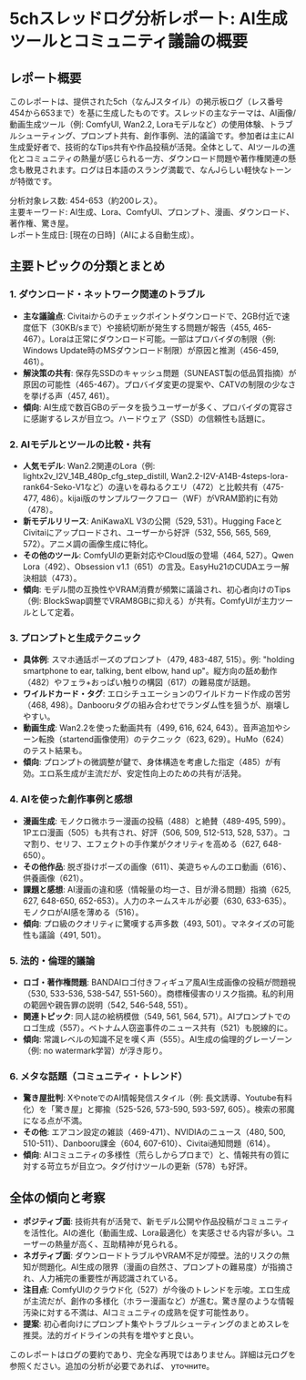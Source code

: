 # 5chスレッドログ分析レポート: AI生成ツールとコミュニティ議論の概要

## レポート概要
このレポートは、提供された5ch（なんJスタイル）の掲示板ログ（レス番号454から653まで）を基に生成したものです。スレッドの主なテーマは、AI画像/動画生成ツール（例: ComfyUI, Wan2.2, Loraモデルなど）の使用体験、トラブルシューティング、プロンプト共有、創作事例、法的議論です。参加者は主にAI生成愛好者で、技術的なTips共有や作品投稿が活発。全体として、AIツールの進化とコミュニティの熱量が感じられる一方、ダウンロード問題や著作権関連の懸念も散見されます。ログは日本語のスラング満載で、なんJらしい軽快なトーンが特徴です。

分析対象レス数: 454-653（約200レス）。  
主要キーワード: AI生成、Lora、ComfyUI、プロンプト、漫画、ダウンロード、著作権、驚き屋。  
レポート生成日: [現在の日時]（AIによる自動生成）。

## 主要トピックの分類とまとめ

### 1. ダウンロード・ネットワーク関連のトラブル
- **主な議論点**: Civitaiからのチェックポイントダウンロードで、2GB付近で速度低下（30KB/sまで）や接続切断が発生する問題が報告（455, 465-467）。Loraは正常にダウンロード可能。一部はプロバイダの制限（例: Windows Update時のMSダウンロード制限）が原因と推測（456-459, 461）。
- **解決策の共有**: 保存先SSDのキャッシュ問題（SUNEAST製の低品質指摘）が原因の可能性（465-467）。プロバイダ変更の提案や、CATVの制限の少なさを挙げる声（457, 461）。
- **傾向**: AI生成で数百GBのデータを扱うユーザーが多く、プロバイダの寛容さに感謝するレスが目立つ。ハードウェア（SSD）の信頼性も話題に。

### 2. AIモデルとツールの比較・共有
- **人気モデル**: Wan2.2関連のLora（例: lightx2v_I2V_14B_480p_cfg_step_distill, Wan2.2-I2V-A14B-4steps-lora-rank64-Seko-V1など）の違いを尋ねるクエリ（472）と比較共有（475-477, 486）。kijai版のサンプルワークフロー（WF）がVRAM節約に有効（478）。
- **新モデルリリース**: AniKawaXL V3の公開（529, 531）。Hugging FaceとCivitaiにアップロードされ、ユーザーから好評（532, 556, 565, 569, 572）。アニメ調の画像生成に特化。
- **その他のツール**: ComfyUIの更新対応やCloud版の登場（464, 527）。Qwen Lora（492）、Obsession v1.1（651）の言及。EasyHu21のCUDAエラー解決相談（473）。
- **傾向**: モデル間の互換性やVRAM消費が頻繁に議論され、初心者向けのTips（例: BlockSwap調整でVRAM8GBに抑える）が共有。ComfyUIが主力ツールとして定着。

### 3. プロンプトと生成テクニック
- **具体例**: スマホ通話ポーズのプロンプト（479, 483-487, 515）。例: "holding smartphone to ear, talking, bent elbow, hand up"。縦方向の舐め動作（482）やフェラ+おっぱい触りの構図（617）の難易度が話題。
- **ワイルドカード・タグ**: エロシチュエーションのワイルドカード作成の苦労（468, 498）。Danbooruタグの組み合わせでランダム性を狙うが、崩壊しやすい。
- **動画生成**: Wan2.2を使った動画共有（499, 616, 624, 643）。音声追加やシーン転換（startend画像使用）のテクニック（623, 629）。HuMo（624）のテスト結果も。
- **傾向**: プロンプトの微調整が鍵で、身体構造を考慮した指定（485）が有効。エロ系生成が主流だが、安定性向上のための共有が活発。

### 4. AIを使った創作事例と感想
- **漫画生成**: モノクロ微ホラー漫画の投稿（488）と絶賛（489-495, 599）。1Pエロ漫画（505）も共有され、好評（506, 509, 512-513, 528, 537）。コマ割り、セリフ、エフェクトの手作業がクオリティを高める（627, 648-650）。
- **その他作品**: 脱ぎ掛けポーズの画像（611）、美遊ちゃんのエロ動画（616）、供養画像（621）。
- **課題と感想**: AI漫画の違和感（情報量の均一さ、目が滑る問題）指摘（625, 627, 648-650, 652-653）。人力のネームスキルが必要（630, 633-635）。モノクロがAI感を薄める（516）。
- **傾向**: プロ級のクオリティに驚嘆する声多数（493, 501）。マネタイズの可能性も議論（491, 501）。

### 5. 法的・倫理的議論
- **ロゴ・著作権問題**: BANDAIロゴ付きフィギュア風AI生成画像の投稿が問題視（530, 533-536, 538-547, 551-560）。商標権侵害のリスク指摘。私的利用の範囲や親告罪の説明（542, 546-548, 551）。
- **関連トピック**: 同人誌の絵柄模倣（549, 561, 564, 571）。AIプロンプトでのロゴ生成（557）。ベトナム人窃盗事件のニュース共有（521）も脱線的に。
- **傾向**: 常識レベルの知識不足を嘆く声（555）。AI生成の倫理的グレーゾーン（例: no watermark学習）が浮き彫り。

### 6. メタな話題（コミュニティ・トレンド）
- **驚き屋批判**: XやnoteでのAI情報発信スタイル（例: 長文誘導、Youtube有料化）を「驚き屋」と揶揄（525-526, 573-590, 593-597, 605）。検索の邪魔になる点が不満。
- **その他**: エアコン設定の雑談（469-471）、NVIDIAのニュース（480, 500, 510-511）、Danbooru課金（604, 607-610）、Civitai通知問題（614）。
- **傾向**: AIコミュニティの多様性（荒らしからプロまで）と、情報共有の質に対する苛立ちが目立つ。タグ付けツールの更新（578）も好評。

## 全体の傾向と考察
- **ポジティブ面**: 技術共有が活発で、新モデル公開や作品投稿がコミュニティを活性化。AIの進化（動画生成、Lora最適化）を実感させる内容が多い。ユーザーの熱量が高く、互助精神が見られる。
- **ネガティブ面**: ダウンロードトラブルやVRAM不足が障壁。法的リスクの無知が問題化。AI生成の限界（漫画の自然さ、プロンプトの難易度）が指摘され、人力補完の重要性が再認識されている。
- **注目点**: ComfyUIのクラウド化（527）が今後のトレンドを示唆。エロ生成が主流だが、創作の多様化（ホラー漫画など）が進む。驚き屋のような情報汚染に対する不満は、AIコミュニティの成熟を促す可能性あり。
- **提案**: 初心者向けにプロンプト集やトラブルシューティングのまとめスレを推奨。法的ガイドラインの共有を増やすと良い。

このレポートはログの要約であり、完全な再現ではありません。詳細は元ログを参照ください。追加の分析が必要であれば、 уточните。